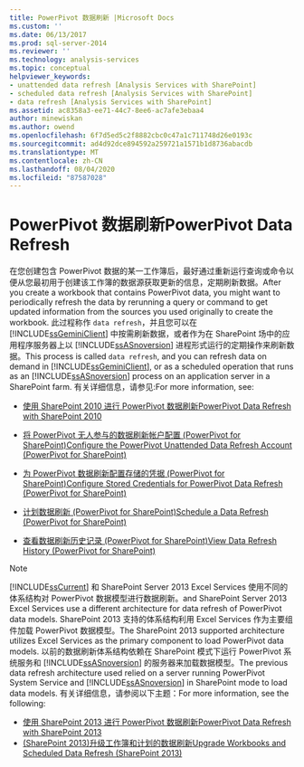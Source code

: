 ```yaml
---
title: PowerPivot 数据刷新 |Microsoft Docs
ms.custom: ''
ms.date: 06/13/2017
ms.prod: sql-server-2014
ms.reviewer: ''
ms.technology: analysis-services
ms.topic: conceptual
helpviewer_keywords:
- unattended data refresh [Analysis Services with SharePoint]
- scheduled data refresh [Analysis Services with SharePoint]
- data refresh [Analysis Services with SharePoint]
ms.assetid: ac8358a3-ee71-44c7-8ee6-ac7afe3ebaa4
author: minewiskan
ms.author: owend
ms.openlocfilehash: 6f7d5ed5c2f8882cbc0c47a1c711748d26e0193c
ms.sourcegitcommit: ad4d92dce894592a259721a1571b1d8736abacdb
ms.translationtype: MT
ms.contentlocale: zh-CN
ms.lasthandoff: 08/04/2020
ms.locfileid: "87587028"
---
```

# <a name="powerpivot-data-refresh"></a><span data-ttu-id="8ffd2-102">PowerPivot 数据刷新</span><span class="sxs-lookup"><span data-stu-id="8ffd2-102">PowerPivot Data Refresh</span></span>
  <span data-ttu-id="8ffd2-103">在您创建包含 PowerPivot 数据的某一工作簿后，最好通过重新运行查询或命令以便从您最初用于创建该工作簿的数据源获取更新的信息，定期刷新数据。</span><span class="sxs-lookup"><span data-stu-id="8ffd2-103">After you create a workbook that contains PowerPivot data, you might want to periodically refresh the data by rerunning a query or command to get updated information from the sources you used originally to create the workbook.</span></span> <span data-ttu-id="8ffd2-104">此过程称作 `data refresh`，并且您可以在 [!INCLUDE[ssGeminiClient](../../includes/ssgeminiclient-md.md)] 中按需刷新数据，或者作为在 SharePoint 场中的应用程序服务器上以 [!INCLUDE[ssASnoversion](../../includes/ssasnoversion-md.md)] 进程形式运行的定期操作来刷新数据。</span><span class="sxs-lookup"><span data-stu-id="8ffd2-104">This process is called `data refresh`, and you can refresh data on demand in [!INCLUDE[ssGeminiClient](../../includes/ssgeminiclient-md.md)], or as a scheduled operation that runs as an [!INCLUDE[ssASnoversion](../../includes/ssasnoversion-md.md)] process on an application server in a SharePoint farm.</span></span> <span data-ttu-id="8ffd2-105">有关详细信息，请参见:</span><span class="sxs-lookup"><span data-stu-id="8ffd2-105">For more information, see:</span></span>  
  
-   [<span data-ttu-id="8ffd2-106">使用 SharePoint 2010 进行 PowerPivot 数据刷新</span><span class="sxs-lookup"><span data-stu-id="8ffd2-106">PowerPivot Data Refresh with SharePoint 2010</span></span>](../powerpivot-data-refresh-with-sharepoint-2010.md)  
  
-   [<span data-ttu-id="8ffd2-107">将 PowerPivot 无人参与的数据刷新帐户配置 &#40;PowerPivot for SharePoint&#41;</span><span class="sxs-lookup"><span data-stu-id="8ffd2-107">Configure the PowerPivot Unattended Data Refresh Account &#40;PowerPivot for SharePoint&#41;</span></span>](../configure-unattended-data-refresh-account-powerpivot-sharepoint.md)  
  
-   [<span data-ttu-id="8ffd2-108">为 PowerPivot 数据刷新配置存储的凭据 &#40;PowerPivot for SharePoint&#41;</span><span class="sxs-lookup"><span data-stu-id="8ffd2-108">Configure Stored Credentials for PowerPivot Data Refresh &#40;PowerPivot for SharePoint&#41;</span></span>](../configure-stored-credentials-data-refresh-powerpivot-sharepoint.md)  
  
-   [<span data-ttu-id="8ffd2-109">计划数据刷新 &#40;PowerPivot for SharePoint&#41;</span><span class="sxs-lookup"><span data-stu-id="8ffd2-109">Schedule a Data Refresh &#40;PowerPivot for SharePoint&#41;</span></span>](../schedule-a-data-refresh-powerpivot-for-sharepoint.md)  
  
-   [<span data-ttu-id="8ffd2-110">查看数据刷新历史记录 &#40;PowerPivot for SharePoint&#41;</span><span class="sxs-lookup"><span data-stu-id="8ffd2-110">View Data Refresh History &#40;PowerPivot for SharePoint&#41;</span></span>](view-data-refresh-history-power-pivot-for-sharepoint.md)  
  
> [!NOTE]
>  [!INCLUDE[ssCurrent](../../includes/sscurrent-md.md)] <span data-ttu-id="8ffd2-111">和 SharePoint Server 2013 Excel Services 使用不同的体系结构对 PowerPivot 数据模型进行数据刷新。</span><span class="sxs-lookup"><span data-stu-id="8ffd2-111">and SharePoint Server 2013 Excel Services use a different architecture for data refresh of PowerPivot data models.</span></span> <span data-ttu-id="8ffd2-112">SharePoint 2013 支持的体系结构利用 Excel Services 作为主要组件加载 PowerPivot 数据模型。</span><span class="sxs-lookup"><span data-stu-id="8ffd2-112">The SharePoint 2013 supported architecture utilizes Excel Services as the primary component to load PowerPivot data models.</span></span> <span data-ttu-id="8ffd2-113">以前的数据刷新体系结构依赖在 SharePoint 模式下运行 PowerPivot 系统服务和 [!INCLUDE[ssASnoversion](../../includes/ssasnoversion-md.md)] 的服务器来加载数据模型。</span><span class="sxs-lookup"><span data-stu-id="8ffd2-113">The previous data refresh architecture used relied on a server running PowerPivot System Service and [!INCLUDE[ssASnoversion](../../includes/ssasnoversion-md.md)] in SharePoint mode to load data models.</span></span> <span data-ttu-id="8ffd2-114">有关详细信息，请参阅以下主题：</span><span class="sxs-lookup"><span data-stu-id="8ffd2-114">For more information, see the following:</span></span>  
> 
>  -   [<span data-ttu-id="8ffd2-115">使用 SharePoint 2013 进行 PowerPivot 数据刷新</span><span class="sxs-lookup"><span data-stu-id="8ffd2-115">PowerPivot Data Refresh with SharePoint 2013</span></span>](power-pivot-data-refresh-with-sharepoint-2013.md)  
> -   [<span data-ttu-id="8ffd2-116">&#40;SharePoint 2013&#41;升级工作簿和计划的数据刷新</span><span class="sxs-lookup"><span data-stu-id="8ffd2-116">Upgrade Workbooks and Scheduled Data Refresh &#40;SharePoint 2013&#41;</span></span>](../instances/install-windows/upgrade-workbooks-and-scheduled-data-refresh-sharepoint-2013.md)  
  
  
